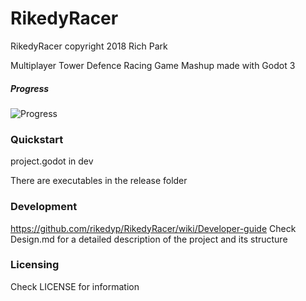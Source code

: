 # RikedyRacer
RikedyRacer copyright 2018 Rich Park

Multiplayer Tower Defence Racing Game Mashup
  made with Godot 3

##### Progress
![Progress](http://progressed.io/bar/35)   

### Quickstart

project.godot in dev

There are executables in the release folder

### Development
https://github.com/rikedyp/RikedyRacer/wiki/Developer-guide
Check Design.md for a detailed description of the project and its structure

### Licensing
Check LICENSE for information